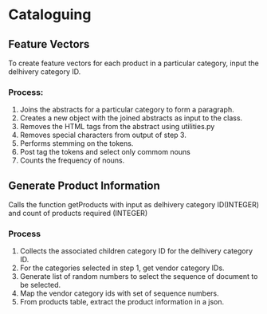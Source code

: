 # Cataloguing

## Feature Vectors
To create feature vectors for each product in a particular category, input the delhivery category ID.

### Process:
1. Joins the abstracts for a particular category to form a paragraph.
2. Creates a new object with the joined abstracts as input to the class.
3. Removes the HTML tags from the abstract using utilities.py
4. Removes special characters from output of step 3.
5. Performs stemming on the tokens.
6. Post tag the tokens and select only commom nouns
7. Counts the frequency of nouns.


## Generate Product Information 
Calls the function getProducts with input as delhivery category ID(INTEGER) and count of products required (INTEGER)

### Process
1. Collects the associated children category ID for the delhivery category ID.
2. For the categories selected in step 1, get vendor category IDs.
3. Generate list of random numbers to select the sequence of document to be selected.
4. Map the vendor category ids with set of sequence numbers.
5. From products table, extract the product information in a json. 